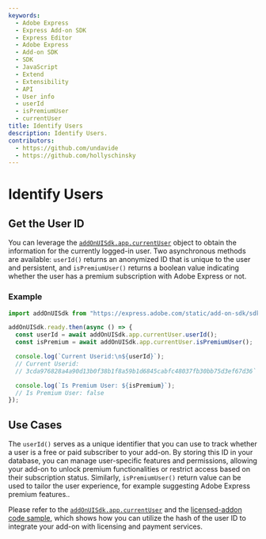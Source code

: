 ```yaml
---
keywords:
  - Adobe Express
  - Express Add-on SDK
  - Express Editor
  - Adobe Express
  - Add-on SDK
  - SDK
  - JavaScript
  - Extend
  - Extensibility
  - API
  - User info
  - userId
  - isPremiumUser
  - currentUser
title: Identify Users
description: Identify Users.
contributors:
  - https://github.com/undavide
  - https://github.com/hollyschinsky
---
```


# Identify Users

## Get the User ID

You can leverage the [`addOnUISdk.app.currentUser`](../../../references/addonsdk/app-current-user.md) object to obtain the information for the currently logged-in user. Two asynchronous methods are available: `userId()` returns an anonymized ID that is unique to the user and persistent, and `isPremiumUser()` returns a boolean value indicating whether the user has a premium subscription with Adobe Express or not.

### Example

```js
import addOnUISdk from "https://express.adobe.com/static/add-on-sdk/sdk.js";

addOnUISdk.ready.then(async () => {
  const userId = await addOnUISdk.app.currentUser.userId();
  const isPremium = await addOnUISdk.app.currentUser.isPremiumUser();

  console.log(`Current Userid:\n${userId}`);
  // Current Userid:
  // 3cda976828a4a90d13b0f38b1f8a59b1d6845cabfc48037fb30bb75d3ef67d36`

  console.log(`Is Premium User: ${isPremium}`);
  // Is Premium User: false
});
```

## Use Cases

The `userId()` serves as a unique identifier that you can use to track whether a user is a free or paid subscriber to your add-on. By storing this ID in your database, you can manage user-specific features and permissions, allowing your add-on to unlock premium functionalities or restrict access based on their subscription status. Similarly, `isPremiumUser()` return value can be used to tailor the user experience, for example suggesting Adobe Express premium features..

Please refer to the [`addOnUISdk.app.currentUser`](../../../references/addonsdk/app-current-user.md) and the [licensed-addon code sample](../samples.md#licensed-addon), which shows how you can utilize the hash of the user ID to integrate your add-on with licensing and payment services.
